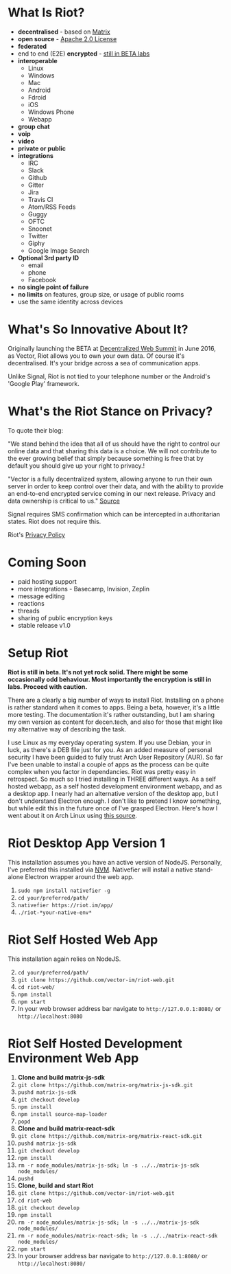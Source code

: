 # What Is Riot?
* **decentralised** - based on [Matrix](http://matrix.org/#about)
* **open source** - [Apache 2.0 License](https://choosealicense.com/licenses/apache-2.0/)
* **federated**
* end to end (E2E) **encrypted** - [still in BETA labs](https://medium.com/@RiotChat/exciting-new-riot-release-get-ready-for-chatting-securely-acc93ecfe0a)
* **interoperable**
  * Linux
  * Windows
  * Mac
  * Android
  * Fdroid
  * iOS
  * Windows Phone
  * Webapp
* **group chat**
* **voip**
* **video**
* **private or public**
* **integrations**
  * IRC
  * Slack
  * Github
  * Gitter
  * Jira
  * Travis CI
  * Atom/RSS Feeds
  * Guggy
  * OFTC
  * Snoonet
  * Twitter
  * Giphy
  * Google Image Search
* **Optional 3rd party ID**
  * email
  * phone
  * Facebook
* **no single point of failure**
* **no limits** on features, group size, or usage of public rooms
* use the same identity across devices

# What's So Innovative About It?
Originally launching the BETA at [Decentralized Web Summit](https://archive.org/details/DWebSummit2016_Lightning_Talks_Session_B) in June 2016, as Vector, Riot allows you to own your own data. Of course it's decentralised. It's your bridge across a sea of communication apps.

Unlike Signal, Riot is not tied to your telephone number or the Android's 'Google Play' framework.

# What's the Riot Stance on Privacy?
To quote their blog:

"We stand behind the idea that all of us should have the right to control our online data and that sharing this data is a choice. We will not contribute to the ever growing belief that simply because something is free that by default you should give up your right to privacy.!

"Vector is a fully decentralized system, allowing anyone to run their own server in order to keep control over their data, and with the ability to provide an end-to-end encrypted service coming in our next release. Privacy and data ownership is critical to us." [Source](https://medium.com/@RiotChat/say-hello-to-vector-2d33b23a787#.pau5x5p8g)

Signal requires SMS confirmation which can be intercepted in authoritarian states. Riot does not require this. 

Riot's [Privacy Policy](https://riot.im/privacy)

# Coming Soon
* paid hosting support
* more integrations - Basecamp, Invision, Zeplin
* message editing
* reactions
* threads
* sharing of public encryption keys
* stable release v1.0

# Setup Riot
**Riot is still in beta. It's not yet rock solid. There might be some occasionally odd behaviour. Most importantly the encryption is still in labs. Proceed with caution.**

There are a clearly a big number of ways to install Riot. Installing on a phone is rather standard when it comes to apps. Being a beta, however, it's a little more testing. The documentation it's rather outstanding, but I am sharing my own version as content for decen.tech, and also for those that might like my alternative way of describing the task.

I use Linux as my everyday operating system. If you use Debian, your in luck, as there's a DEB file just for you. As an added measure of personal security I have been guided to fully trust Arch User Repository (AUR). So far I've been unable to install a couple of apps as the process can be quite complex when you factor in dependancies. Riot was pretty easy in retrospect. So much so I tried installing in THREE different ways. As a self hosted webapp, as a self hosted development environment webapp, and as a desktop app. I nearly had an alternative version of the desktop app, but I don't understand Electron enough. I don't like to pretend I know something, but while edit this in the future once of I've grasped Electron. Here's how I went about it on Arch Linux using [this source](https://github.com/vector-im/riot-web).

# Riot Desktop App Version 1
This installation assumes you have an active version of NodeJS. Personally, I've preferred this installed via [NVM](https://github.com/creationix/nvm). Nativefier will install a native stand-alone Electron wrapper around the web app. 

1. `sudo npm install nativefier -g`
2. `cd your/preferred/path/`
3. `nativefier https://riot.im/app/`
4. `./riot-*your-native-env*`

# Riot Self Hosted Web App
This installation again relies on NodeJS.

2. `cd your/preferred/path/`
3. `git clone https://github.com/vector-im/riot-web.git`
4. `cd riot-web/`
5. `npm install`
6. `npm start`
7. In your web browser address bar navigate to `http://127.0.0.1:8080/` or `http://localhost:8080`

# Riot Self Hosted Development Environment Web App

1. **Clone and build matrix-js-sdk**
2. `git clone https://github.com/matrix-org/matrix-js-sdk.git`
3. `pushd matrix-js-sdk`
4. `git checkout develop`
5. `npm install`
6. `npm install source-map-loader`
7. `popd`
8. **Clone and build matrix-react-sdk**
9. `git clone https://github.com/matrix-org/matrix-react-sdk.git`
10. `pushd matrix-js-sdk`
11. `git checkout develop`
12. `npm install`
13. `rm -r node_modules/matrix-js-sdk; ln -s ../../matrix-js-sdk node_modules/`
14. `pushd`
15. **Clone, build and start Riot**
16. `git clone https://github.com/vector-im/riot-web.git` 
17. `cd riot-web`
18. `git checkout develop`
19. `npm install`
20. `rm -r node_modules/matrix-js-sdk; ln -s ../../matrix-js-sdk node_modules/`
21. `rm -r node_modules/matrix-react-sdk; ln -s ../../matrix-react-sdk node_modules/`
22. `npm start`
23. In your browser address bar navigate to `http://127.0.0.1:8080/` or `http://localhost:8080/`
